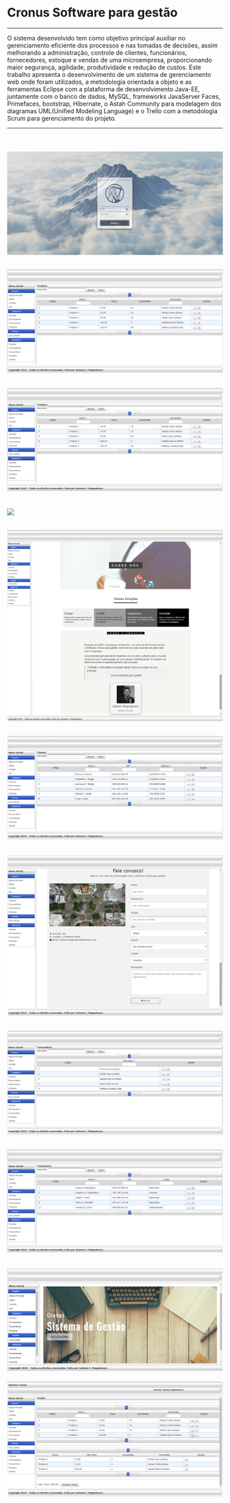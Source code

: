 Cronus Software para gestão
===============================================

--------------------

O sistema desenvolvido tem como objetivo principal auxiliar no gerenciamento eficiente dos processos e nas tomadas de decisões, assim melhorando a administração, controle de clientes, funcionários, fornecedores, estoque e vendas de uma microempresa, proporcionando maior segurança, agilidade, produtividade e redução de custos. Este trabalho apresenta o desenvolvimento de um sistema de gerenciamento web onde foram utilizados, a metodologia orientada a objeto e as ferramentas Eclipse com a plataforma de desenvolvimento Java-EE, juntamente com o banco de dados, MySQL, frameworks JavaServer Faces, Primefaces, bootstrap, Hibernate, o Astah Community para modelagem dos diagramas UML(Unified Modeling Language) e o Trello com a metodologia Scrum para gerenciamento do projeto.

--------------------

 ![](https://github.com/jacksonn455/cronus/blob/master/Login.png)
 --------------------
 ![](https://github.com/jacksonn455/cronus/blob/master/Produtos.png)
 --------------------
 ![](https://github.com/jacksonn455/cronus/blob/master/Produtos.png)
 --------------------
 ![](https://github.com/jacksonn455/cronus/blob/master/Relatorios.png)
 --------------------
 ![](https://github.com/jacksonn455/cronus/blob/master/Sobre.png)
 --------------------
 ![](https://github.com/jacksonn455/cronus/blob/master/clientes.png)
 --------------------
 ![](https://github.com/jacksonn455/cronus/blob/master/contato.png)
 --------------------
 ![](https://github.com/jacksonn455/cronus/blob/master/fornecedores.png)
 --------------------
 ![](https://github.com/jacksonn455/cronus/blob/master/funcionarios.png)
 --------------------
 ![](https://github.com/jacksonn455/cronus/blob/master/primcipal.png)
 --------------------
 ![](https://github.com/jacksonn455/cronus/blob/master/vemds.png)
 

